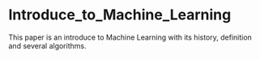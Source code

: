# Introduce_to_Machine_Learning
This paper is an introduce to Machine Learning with its history, definition and several algorithms.
